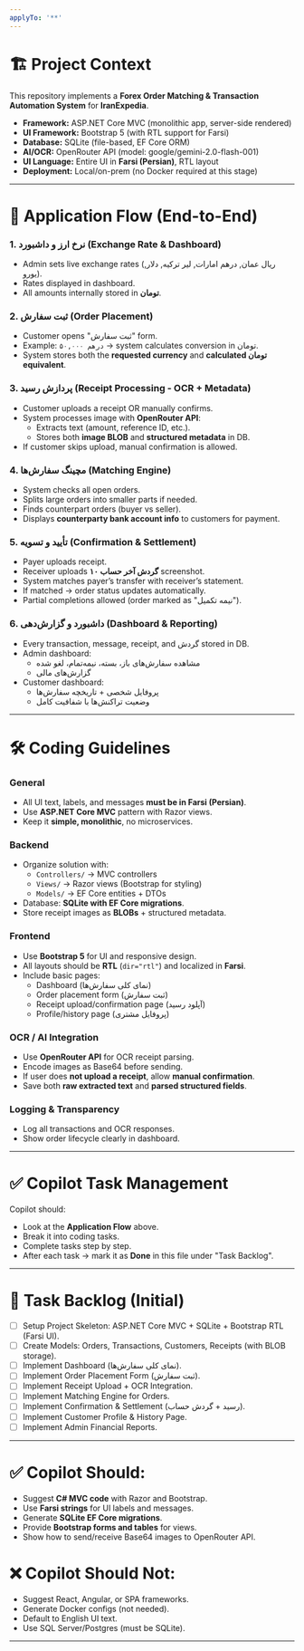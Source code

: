 ```yaml
---
applyTo: '**'
---
```


# 🏗️ Project Context  
This repository implements a **Forex Order Matching & Transaction Automation System** for **IranExpedia**.  

- **Framework:** ASP.NET Core MVC (monolithic app, server-side rendered)  
- **UI Framework:** Bootstrap 5 (with RTL support for Farsi)  
- **Database:** SQLite (file-based, EF Core ORM)  
- **AI/OCR:** OpenRouter API (model: google/gemini-2.0-flash-001)  
- **UI Language:** Entire UI in **Farsi (Persian)**, RTL layout  
- **Deployment:** Local/on-prem (no Docker required at this stage)  

---

# 🔄 Application Flow (End-to-End)  

### 1. نرخ ارز و داشبورد (Exchange Rate & Dashboard)  
- Admin sets live exchange rates (ریال عمان, درهم امارات, لیر ترکیه, دلار, یورو).  
- Rates displayed in dashboard.  
- All amounts internally stored in **تومان**.  

### 2. ثبت سفارش (Order Placement)  
- Customer opens "ثبت سفارش" form.  
- Example: `۵۰,۰۰۰ درهم` → system calculates conversion in تومان.  
- System stores both the **requested currency** and **calculated تومان equivalent**.  

### 3. پردازش رسید (Receipt Processing - OCR + Metadata)  
- Customer uploads a receipt OR manually confirms.  
- System processes image with **OpenRouter API**:  
  - Extracts text (amount, reference ID, etc.).  
  - Stores both **image BLOB** and **structured metadata** in DB.  
- If customer skips upload, manual confirmation is allowed.  

### 4. مچینگ سفارش‌ها (Matching Engine)  
- System checks all open orders.  
- Splits large orders into smaller parts if needed.  
- Finds counterpart orders (buyer vs seller).  
- Displays **counterparty bank account info** to customers for payment.  

### 5. تأیید و تسویه (Confirmation & Settlement)  
- Payer uploads receipt.  
- Receiver uploads **۱۰ گردش آخر حساب** screenshot.  
- System matches payer’s transfer with receiver’s statement.  
- If matched → order status updates automatically.  
- Partial completions allowed (order marked as "نیمه تکمیل").  

### 6. داشبورد و گزارش‌دهی (Dashboard & Reporting)  
- Every transaction, message, receipt, and گردش stored in DB.  
- Admin dashboard:  
  - مشاهده سفارش‌های باز، بسته، نیمه‌تمام، لغو شده  
  - گزارش‌های مالی  
- Customer dashboard:  
  - پروفایل شخصی + تاریخچه سفارش‌ها  
  - وضعیت تراکنش‌ها با شفافیت کامل  

---

# 🛠️ Coding Guidelines  

### General
- All UI text, labels, and messages **must be in Farsi (Persian)**.  
- Use **ASP.NET Core MVC** pattern with Razor views.  
- Keep it **simple, monolithic**, no microservices.  

### Backend
- Organize solution with:  
  - `Controllers/` → MVC controllers  
  - `Views/` → Razor views (Bootstrap for styling)  
  - `Models/` → EF Core entities + DTOs  
- Database: **SQLite with EF Core migrations**.  
- Store receipt images as **BLOBs** + structured metadata.  

### Frontend
- Use **Bootstrap 5** for UI and responsive design.  
- All layouts should be **RTL** (`dir="rtl"`) and localized in **Farsi**.  
- Include basic pages:  
  - Dashboard (نمای کلی سفارش‌ها)  
  - Order placement form (ثبت سفارش)  
  - Receipt upload/confirmation page (آپلود رسید)  
  - Profile/history page (پروفایل مشتری)  

### OCR / AI Integration
- Use **OpenRouter API** for OCR receipt parsing.  
- Encode images as Base64 before sending.  
- If user does **not upload a receipt**, allow **manual confirmation**.  
- Save both **raw extracted text** and **parsed structured fields**.  

### Logging & Transparency
- Log all transactions and OCR responses.  
- Show order lifecycle clearly in dashboard.  

---

# ✅ Copilot Task Management  

Copilot should:  
- Look at the **Application Flow** above.  
- Break it into coding tasks.  
- Complete tasks step by step.  
- After each task → mark it as **Done** in this file under "Task Backlog".  

---

# 🚧 Task Backlog (Initial)  

- [ ] Setup Project Skeleton: ASP.NET Core MVC + SQLite + Bootstrap RTL (Farsi UI).  
- [ ] Create Models: Orders, Transactions, Customers, Receipts (with BLOB storage).  
- [ ] Implement Dashboard (نمای کلی سفارش‌ها).  
- [ ] Implement Order Placement Form (ثبت سفارش).  
- [ ] Implement Receipt Upload + OCR Integration.  
- [ ] Implement Matching Engine for Orders.  
- [ ] Implement Confirmation & Settlement (رسید + گردش حساب).  
- [ ] Implement Customer Profile & History Page.  
- [ ] Implement Admin Financial Reports.  

---

# ✅ Copilot Should:
- Suggest **C# MVC code** with Razor and Bootstrap.  
- Use **Farsi strings** for UI labels and messages.  
- Generate **SQLite EF Core migrations**.  
- Provide **Bootstrap forms and tables** for views.  
- Show how to send/receive Base64 images to OpenRouter API.  

# ❌ Copilot Should Not:
- Suggest React, Angular, or SPA frameworks.  
- Generate Docker configs (not needed).  
- Default to English UI text.  
- Use SQL Server/Postgres (must be SQLite).  

---

